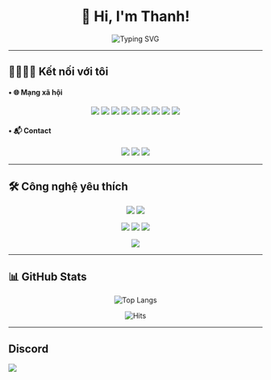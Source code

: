 <h1 align="center">🚀 Hi, I'm Thanh!</h1>

<p align="center">
  <img src="https://readme-typing-svg.herokuapp.com?font=Fira+Code&duration=3000&pause=1000&center=true&width=435&lines=PHP+-+Next.js+-+React+-+Node.js;Hoang+Thanh+💗" alt="Typing SVG" />
</p>

---

## 👨‍👩‍👧‍👧 Kết nối với tôi
#### • 🌐 Mạng xã hội

<p align="center">
  <a href="https://www.facebook.com/h0oN"><img src="https://img.shields.io/badge/Facebook-%231877F2.svg?style=for-the-badge&logo=Facebook&logoColor=white" /></a>
  <a href="https://mastodon.social/@thazh">
  <img src="https://img.shields.io/badge/Mastodon-6364FF?style=for-the-badge&logo=mastodon&logoColor=white" /></a>
  <a href="https://github.com/hgthanh"><img src="https://img.shields.io/badge/GitHub-%23121011.svg?style=for-the-badge&logo=github&logoColor=white" /></a>
  <a href="https://m.me/h0anggthanhh"><img src="https://img.shields.io/badge/Messenger-00B2FF?style=for-the-badge&logo=messenger&logoColor=white" /></a>
  <a href="https://www.instagram.com/hgthazh/"><img src="https://img.shields.io/badge/Instagram-%23E4405F.svg?style=for-the-badge&logo=Instagram&logoColor=white" /></a>
 <a href="https://www.threads.com/hgthazh/"><img src="https://img.shields.io/badge/Threads-%23000000.svg?style=for-the-badge&logo=Threads&logoColor=white" /></a>
  <a href="https://www.tiktok.com/@hgthazh/"><img src="https://img.shields.io/badge/TikTok-%23000000.svg?style=for-the-badge&logo=TikTok&logoColor=white" /></a>
  <a href="https://x.com/hgthazh/"><img src="https://img.shields.io/badge/X-%231DA1F2.svg?style=for-the-badge&logo=X&logoColor=white" /></a>
  <a href="https://thazh.bsky.social/"><img src="https://img.shields.io/badge/Bluesky-%231DA1F2.svg?style=for-the-badge&logo=Bluesky&logoColor=white" /></a>
</p>


#### • 📬 Contact

<p align="center">
  <a href="mailto:h0angthazh@gmail.com"><img src="https://img.shields.io/badge/Gmail-D14836?style=for-the-badge&logo=gmail&logoColor=white" /></a>
  <a href="mailto:h0angthazh@gmail.com"><img src="https://img.shields.io/badge/ZohoMail-D14836?style=for-the-badge&logo=zohomail&logoColor=white" /></a>
  <a href="https://t.me/hgthazh"><img src="https://img.shields.io/badge/Telegram-2CA5E0?style=for-the-badge&logo=telegram&logoColor=white" /></a>
</p>

---

## 🛠️ Công nghệ yêu thích

<p align="center">
  <img src="https://img.shields.io/badge/PHP-777BB4?style=for-the-badge&logo=php&logoColor=white" />
  <img src="https://img.shields.io/badge/JavaScript-F7DF1E?style=for-the-badge&logo=javascript&logoColor=black" />

<p align="center">
  <img src="https://img.shields.io/badge/React-61DAFB?style=for-the-badge&logo=react&logoColor=black" />
  <img src="https://img.shields.io/badge/Node.js-339933?style=for-the-badge&logo=nodedotjs&logoColor=white" />
  <img src="https://img.shields.io/badge/Next.js-000000?style=for-the-badge&logo=nextdotjs&logoColor=white" />

<p align="center">
  <img src="https://img.shields.io/badge/Vercel-000000?style=for-the-badge&logo=vercel&logoColor=white" />
  
---

## 📊 GitHub Stats

<p align="center">
  <img src="https://github-readme-stats.vercel.app/api/top-langs/?username=hgthanh&layout=compact&theme=dracula" alt="Top Langs" />
</p>

<p align="center">
  <img src="https://hits.sh/github.com/hgthanh/hgthanh.svg" alt="Hits" />
</p>


---

## Discord

<a href="https://discord.com/users/956385613962149938"><img src="https://lanyard.cnrad.dev/api/956385613962149938?bg=4633ff&borderRadius=30px&idleMessage=Offline&theme=dark&showDisplayName=true" /></a>
